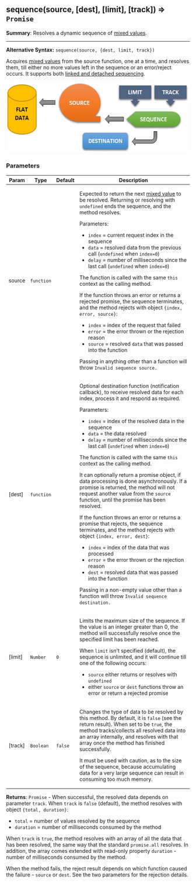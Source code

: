 <a name="sequence"></a>
## sequence(source, [dest], [limit], [track]) ⇒ <code>Promise</code>
**Summary**: Resolves a dynamic sequence of <a href="https://github.com/vitaly-t/spex/wiki/Mixed-Values">mixed values</a>.  

---
**Alternative Syntax:**
`sequence(source, {dest, limit, track})`

Acquires <a href="https://github.com/vitaly-t/spex/wiki/Mixed-Values">mixed values</a> from the source function, one at a time, and resolves them,
till either no more values left in the sequence or an error/reject occurs.
It supports both [linked and detached sequencing](../concept/sequencing.md).

<img src="../images/sequence.png" width="561px" height="193px" alt="sequence">

### Parameters
<table>
  <thead>
    <tr>
      <th>Param</th><th>Type</th><th>Default</th><th>Description</th>
    </tr>
  </thead>
  <tbody>
<tr>
    <td>source</td><td><code>function</code></td><td></td><td><p>Expected to return the next <a href="https://github.com/vitaly-t/spex/wiki/Mixed-Values">mixed value</a> to be resolved. Returning or resolving
with <code>undefined</code> ends the sequence, and the method resolves.</p>
<p>Parameters:</p>
<ul>
<li><code>index</code> = current request index in the sequence</li>
<li><code>data</code> = resolved data from the previous call (<code>undefined</code> when <code>index=0</code>)</li>
<li><code>delay</code> = number of milliseconds since the last call (<code>undefined</code> when <code>index=0</code>)</li>
</ul>
<p>The function is called with the same <code>this</code> context as the calling method.</p>
<p>If the function throws an error or returns a rejected promise, the sequence terminates,
and the method rejects with object <code>{index, error, source}</code>:</p>
<ul>
<li><code>index</code> = index of the request that failed</li>
<li><code>error</code> = the error thrown or the rejection reason</li>
<li><code>source</code> = resolved <code>data</code> that was passed into the function</li>
</ul>
<p>Passing in anything other than a function will throw <code>Invalid sequence source.</code></p>
</td>
    </tr><tr>
    <td>[dest]</td><td><code>function</code></td><td></td><td><p>Optional destination function (notification callback), to receive resolved data for each index,
process it and respond as required.</p>
<p>Parameters:</p>
<ul>
<li><code>index</code> = index of the resolved data in the sequence</li>
<li><code>data</code> = the data resolved</li>
<li><code>delay</code> = number of milliseconds since the last call (<code>undefined</code> when <code>index=0</code>)</li>
</ul>
<p>The function is called with the same <code>this</code> context as the calling method.</p>
<p>It can optionally return a promise object, if data processing is done asynchronously.
If a promise is returned, the method will not request another value from the <code>source</code> function,
until the promise has been resolved.</p>
<p>If the function throws an error or returns a promise that rejects, the sequence terminates,
and the method rejects with object <code>{index, error, dest}</code>:</p>
<ul>
<li><code>index</code> = index of the data that was processed</li>
<li><code>error</code> = the error thrown or the rejection reason</li>
<li><code>dest</code> = resolved data that was passed into the function</li>
</ul>
<p>Passing in a non-empty value other than a function will throw <code>Invalid sequence destination.</code></p>
</td>
    </tr><tr>
    <td>[limit]</td><td><code>Number</code></td><td><code>0</code></td><td><p>Limits the maximum size of the sequence. If the value is an integer greater than 0,
the method will successfully resolve once the specified limit has been reached.</p>
<p>When <code>limit</code> isn&#39;t specified (default), the sequence is unlimited, and it will continue
till one of the following occurs:</p>
<ul>
<li><code>source</code> either returns or resolves with <code>undefined</code></li>
<li>either <code>source</code> or <code>dest</code> functions throw an error or return a rejected promise</li>
</ul>
</td>
    </tr><tr>
    <td>[track]</td><td><code>Boolean</code></td><td><code>false</code></td><td><p>Changes the type of data to be resolved by this method. By default, it is <code>false</code>
(see the return result). When set to be <code>true</code>, the method tracks/collects all resolved data
into an array internally, and resolves with that array once the method has finished successfully.</p>
<p>It must be used with caution, as to the size of the sequence, because accumulating data for
a very large sequence can result in consuming too much memory.</p>
</td>
    </tr>  </tbody>
</table>

**Returns**: <code>Promise</code> - When successful, the resolved data depends on parameter `track`. When `track` is `false`
(default), the method resolves with object `{total, duration}`:
 - `total` = number of values resolved by the sequence
 - `duration` = number of milliseconds consumed by the method

When `track` is `true`, the method resolves with an array of all the data that has been resolved,
the same way that the standard `promise.all` resolves. In addition, the array comes extended with
read-only property `duration` - number of milliseconds consumed by the method.

When the method fails, the reject result depends on which function caused the failure - `source`
or `dest`. See the two parameters for the rejection details.  
